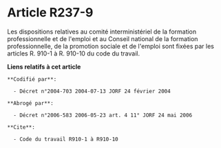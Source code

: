 # Article R237-9

Les dispositions relatives au comité interministériel de la formation professionnelle et de l'emploi et au Conseil national
de la formation professionnelle, de la promotion sociale et de l'emploi sont fixées par les articles R. 910-1 à R. 910-10 du
code du travail.

**Liens relatifs à cet article**

	**Codifié par**:

	  - Décret n°2004-703 2004-07-13 JORF 24 février 2004

	**Abrogé par**:

	  - Décret n°2006-583 2006-05-23 art. 4 11° JORF 24 mai 2006

	**Cite**:

	  - Code du travail R910-1 à R910-10
